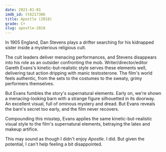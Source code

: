 ```yaml
---
date: 2021-01-01
imdb_id: tt6217306
title: Apostle (2018)
grade: C+
slug: apostle-2018
---
```


In 1905 England, Dan Stevens plays a drifter searching for his kidnapped sister inside a mysterious religious cult.

<!-- end -->

The cult leaders deliver menacing performances, and Stevens disappears into his role as an outsider confronting the mob. Writer/director/editor Gareth Evans's kinetic-but-realistic style serves these elements well, delivering taut action dripping with manic testosterone. The film's world feels authentic, from the sets to the costumes to the sweaty, grimy performers themselves.

But Evans fumbles the story's supernatural elements. Early on, we're shown a menacing-looking barn with a strange figure silhouetted in its doorway. An excellent visual, full of ominous mystery and dread. But Evans reveals the barn's secret too early, and the film never recovers.

Compounding this misstep, Evans applies the same kinetic-but-realistic visual style to the film's supernatural elements, betraying the latex and makeup artifice.

This may sound as though I didn't enjoy _Apostle_. I did. But given the potential, I can't help feeling a bit disappointed.